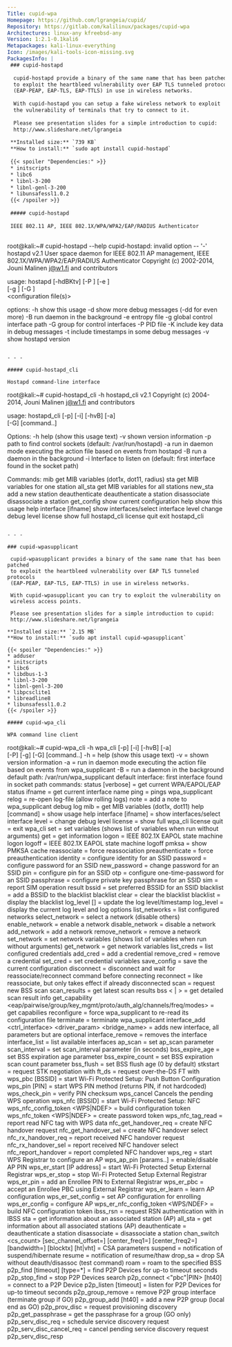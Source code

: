 ```yaml
---
Title: cupid-wpa
Homepage: https://github.com/lgrangeia/cupid/
Repository: https://gitlab.com/kalilinux/packages/cupid-wpa
Architectures: linux-any kfreebsd-any
Version: 1:2.1-0.1kali6
Metapackages: kali-linux-everything 
Icon: /images/kali-tools-icon-missing.svg
PackagesInfo: |
 ### cupid-hostapd
 
  cupid-hostapd provide a binary of the same name that has been patched
  to exploit the heartbleed vulnerability over EAP TLS tunneled protocols
  (EAP-PEAP, EAP-TLS, EAP-TTLS) in use in wireless networks.
   
  With cupid-hostapd you can setup a fake wireless network to exploit
  the vulnerability of terminals that try to connect to it.
   
  Please see presentation slides for a simple introduction to cupid:
  http://www.slideshare.net/lgrangeia
 
 **Installed size:** `739 KB`  
 **How to install:** `sudo apt install cupid-hostapd`  
 
 {{< spoiler "Dependencies:" >}}
 * initscripts 
 * libc6 
 * libnl-3-200 
 * libnl-genl-3-200 
 * libunsafessl1.0.2
 {{< /spoiler >}}
 
 ##### cupid-hostapd
 
 IEEE 802.11 AP, IEEE 802.1X/WPA/WPA2/EAP/RADIUS Authenticator
 
 ```
 root@kali:~# cupid-hostapd --help
 cupid-hostapd: invalid option -- '-'
 hostapd v2.1
 User space daemon for IEEE 802.11 AP management,
 IEEE 802.1X/WPA/WPA2/EAP/RADIUS Authenticator
 Copyright (c) 2002-2014, Jouni Malinen <j@w1.fi> and contributors
 
 usage: hostapd [-hdBKtv] [-P <PID file>] [-e <entropy file>] \
          [-g <global ctrl_iface>] [-G <group>] \
          <configuration file(s)>
 
 options:
    -h   show this usage
    -d   show more debug messages (-dd for even more)
    -B   run daemon in the background
    -e   entropy file
    -g   global control interface path
    -G   group for control interfaces
    -P   PID file
    -K   include key data in debug messages
    -t   include timestamps in some debug messages
    -v   show hostapd version
 ```
 
 - - -
 
 ##### cupid-hostapd_cli
 
 Hostapd command-line interface
 
 ```
 root@kali:~# cupid-hostapd_cli -h
 hostapd_cli v2.1
 Copyright (c) 2004-2014, Jouni Malinen <j@w1.fi> and contributors
 
 usage: hostapd_cli [-p<path>] [-i<ifname>] [-hvB] [-a<path>] \
                    [-G<ping interval>] [command..]
 
 Options:
    -h           help (show this usage text)
    -v           shown version information
    -p<path>     path to find control sockets (default: /var/run/hostapd)
    -a<file>     run in daemon mode executing the action file based on events
                 from hostapd
    -B           run a daemon in the background
    -i<ifname>   Interface to listen on (default: first interface found in the
                 socket path)
 
 Commands:
    mib                  get MIB variables (dot1x, dot11, radius)
    sta <addr>           get MIB variables for one station
    all_sta              get MIB variables for all stations
    new_sta <addr>       add a new station
    deauthenticate <addr>  deauthenticate a station
    disassociate <addr>  disassociate a station
    get_config           show current configuration
    help                 show this usage help
    interface [ifname]   show interfaces/select interface
    level <debug level>  change debug level
    license              show full hostapd_cli license
    quit                 exit hostapd_cli
 ```
 
 - - -
 
 ### cupid-wpasupplicant
 
  cupid-wpasupplicant provides a binary of the same name that has been patched
  to exploit the heartbleed vulnerability over EAP TLS tunneled protocols
  (EAP-PEAP, EAP-TLS, EAP-TTLS) in use in wireless networks.
   
  With cupid-wpasupplicant you can try to exploit the vulnerability on
  wireless access points.
   
  Please see presentation slides for a simple introduction to cupid:
  http://www.slideshare.net/lgrangeia
 
 **Installed size:** `2.15 MB`  
 **How to install:** `sudo apt install cupid-wpasupplicant`  
 
 {{< spoiler "Dependencies:" >}}
 * adduser
 * initscripts 
 * libc6 
 * libdbus-1-3 
 * libnl-3-200 
 * libnl-genl-3-200 
 * libpcsclite1 
 * libreadline8 
 * libunsafessl1.0.2
 {{< /spoiler >}}
 
 ##### cupid-wpa_cli
 
 WPA command line client
 
 ```
 root@kali:~# cupid-wpa_cli -h
 wpa_cli [-p<path to ctrl sockets>] [-i<ifname>] [-hvB] [-a<action file>] \
         [-P<pid file>] [-g<global ctrl>] [-G<ping interval>]  [command..]
   -h = help (show this usage text)
   -v = shown version information
   -a = run in daemon mode executing the action file based on events from
        wpa_supplicant
   -B = run a daemon in the background
   default path: /var/run/wpa_supplicant
   default interface: first interface found in socket path
 commands:
   status [verbose] = get current WPA/EAPOL/EAP status
   ifname = get current interface name
   ping = pings wpa_supplicant
   relog = re-open log-file (allow rolling logs)
   note <text> = add a note to wpa_supplicant debug log
   mib = get MIB variables (dot1x, dot11)
   help [command] = show usage help
   interface [ifname] = show interfaces/select interface
   level <debug level> = change debug level
   license = show full wpa_cli license
   quit = exit wpa_cli
   set = set variables (shows list of variables when run without arguments)
   get <name> = get information
   logon = IEEE 802.1X EAPOL state machine logon
   logoff = IEEE 802.1X EAPOL state machine logoff
   pmksa = show PMKSA cache
   reassociate = force reassociation
   preauthenticate <BSSID> = force preauthentication
   identity <network id> <identity> = configure identity for an SSID
   password <network id> <password> = configure password for an SSID
   new_password <network id> <password> = change password for an SSID
   pin <network id> <pin> = configure pin for an SSID
   otp <network id> <password> = configure one-time-password for an SSID
   passphrase <network id> <passphrase> = configure private key passphrase
     for an SSID
   sim <network id> <pin> = report SIM operation result
   bssid <network id> <BSSID> = set preferred BSSID for an SSID
   blacklist <BSSID> = add a BSSID to the blacklist
   blacklist clear = clear the blacklist
   blacklist = display the blacklist
   log_level <level> [<timestamp>] = update the log level/timestamp
   log_level = display the current log level and log options
   list_networks = list configured networks
   select_network <network id> = select a network (disable others)
   enable_network <network id> = enable a network
   disable_network <network id> = disable a network
   add_network = add a network
   remove_network <network id> = remove a network
   set_network <network id> <variable> <value> = set network variables (shows
     list of variables when run without arguments)
   get_network <network id> <variable> = get network variables
   list_creds = list configured credentials
   add_cred = add a credential
   remove_cred <cred id> = remove a credential
   set_cred <cred id> <variable> <value> = set credential variables
   save_config = save the current configuration
   disconnect = disconnect and wait for reassociate/reconnect command before
     connecting
   reconnect = like reassociate, but only takes effect if already disconnected
   scan = request new BSS scan
   scan_results = get latest scan results
   bss <<idx> | <bssid>> = get detailed scan result info
   get_capability <eap/pairwise/group/key_mgmt/proto/auth_alg/channels/freq/modes> = get capabilies
   reconfigure = force wpa_supplicant to re-read its configuration file
   terminate = terminate wpa_supplicant
   interface_add <ifname> <confname> <driver> <ctrl_interface> <driver_param>
     <bridge_name> = adds new interface, all parameters but <ifname>
     are optional
   interface_remove <ifname> = removes the interface
   interface_list = list available interfaces
   ap_scan <value> = set ap_scan parameter
   scan_interval <value> = set scan_interval parameter (in seconds)
   bss_expire_age <value> = set BSS expiration age parameter
   bss_expire_count <value> = set BSS expiration scan count parameter
   bss_flush <value> = set BSS flush age (0 by default)
   stkstart <addr> = request STK negotiation with <addr>
   ft_ds <addr> = request over-the-DS FT with <addr>
   wps_pbc [BSSID] = start Wi-Fi Protected Setup: Push Button Configuration
   wps_pin <BSSID> [PIN] = start WPS PIN method (returns PIN, if not hardcoded)
   wps_check_pin <PIN> = verify PIN checksum
   wps_cancel Cancels the pending WPS operation
   wps_nfc [BSSID] = start Wi-Fi Protected Setup: NFC
   wps_nfc_config_token <WPS|NDEF> = build configuration token
   wps_nfc_token <WPS|NDEF> = create password token
   wps_nfc_tag_read <hexdump of payload> = report read NFC tag with WPS data
   nfc_get_handover_req <NDEF> <WPS> = create NFC handover request
   nfc_get_handover_sel <NDEF> <WPS> = create NFC handover select
   nfc_rx_handover_req <hexdump of payload> = report received NFC handover request
   nfc_rx_handover_sel <hexdump of payload> = report received NFC handover select
   nfc_report_handover <role> <type> <hexdump of req> <hexdump of sel> = report completed NFC handover
   wps_reg <BSSID> <AP PIN> = start WPS Registrar to configure an AP
   wps_ap_pin [params..] = enable/disable AP PIN
   wps_er_start [IP address] = start Wi-Fi Protected Setup External Registrar
   wps_er_stop = stop Wi-Fi Protected Setup External Registrar
   wps_er_pin <UUID> <PIN> = add an Enrollee PIN to External Registrar
   wps_er_pbc <UUID> = accept an Enrollee PBC using External Registrar
   wps_er_learn <UUID> <PIN> = learn AP configuration
   wps_er_set_config <UUID> <network id> = set AP configuration for enrolling
   wps_er_config <UUID> <PIN> <SSID> <auth> <encr> <key> = configure AP
   wps_er_nfc_config_token <WPS/NDEF> <UUID> = build NFC configuration token
   ibss_rsn <addr> = request RSN authentication with <addr> in IBSS
   sta <addr> = get information about an associated station (AP)
   all_sta = get information about all associated stations (AP)
   deauthenticate <addr> = deauthenticate a station
   disassociate <addr> = disassociate a station
   chan_switch <cs_count> <freq> [sec_channel_offset=] [center_freq1=] [center_freq2=] [bandwidth=] [blocktx] [ht|vht] = CSA parameters
   suspend = notification of suspend/hibernate
   resume = notification of resume/thaw
   drop_sa = drop SA without deauth/disassoc (test command)
   roam <addr> = roam to the specified BSS
   p2p_find [timeout] [type=*] = find P2P Devices for up-to timeout seconds
   p2p_stop_find = stop P2P Devices search
   p2p_connect <addr> <"pbc"|PIN> [ht40] = connect to a P2P Device
   p2p_listen [timeout] = listen for P2P Devices for up-to timeout seconds
   p2p_group_remove <ifname> = remove P2P group interface (terminate group if GO)
   p2p_group_add [ht40] = add a new P2P group (local end as GO)
   p2p_prov_disc <addr> <method> = request provisioning discovery
   p2p_get_passphrase = get the passphrase for a group (GO only)
   p2p_serv_disc_req <addr> <TLVs> = schedule service discovery request
   p2p_serv_disc_cancel_req <id> = cancel pending service discovery request
   p2p_serv_disc_resp <freq> <addr> <dialog token> <TLVs> = service discovery response
   p2p_service_update = indicate change in local services
   p2p_serv_disc_external <external> = set external processing of service discovery
   p2p_service_flush = remove all stored service entries
   p2p_service_add <bonjour|upnp> <query|version> <response|service> = add a local service
   p2p_service_del <bonjour|upnp> <query|version> [|service] = remove a local service
   p2p_reject <addr> = reject connection attempts from a specific peer
   p2p_invite <cmd> [peer=addr] = invite peer
   p2p_peers [discovered] = list known (optionally, only fully discovered) P2P peers
   p2p_peer <address> = show information about known P2P peer
   p2p_set <field> <value> = set a P2P parameter
   p2p_flush = flush P2P state
   p2p_cancel = cancel P2P group formation
   p2p_unauthorize <address> = unauthorize a peer
   p2p_presence_req [<duration> <interval>] [<duration> <interval>] = request GO presence
   p2p_ext_listen [<period> <interval>] = set extended listen timing
   p2p_remove_client <address|iface=address> = remove a peer from all groups
   wfd_subelem_set <subelem> [contents] = set Wi-Fi Display subelement
   wfd_subelem_get <subelem> = get Wi-Fi Display subelement
   fetch_anqp = fetch ANQP information for all APs
   stop_fetch_anqp = stop fetch_anqp operation
   interworking_select [auto] = perform Interworking network selection
   interworking_connect <BSSID> = connect using Interworking credentials
   anqp_get <addr> <info id>[,<info id>]... = request ANQP information
   gas_request <addr> <AdvProtoID> [QueryReq] = GAS request
   gas_response_get <addr> <dialog token> [start,len] = Fetch last GAS response
   hs20_anqp_get <addr> <subtype>[,<subtype>]... = request HS 2.0 ANQP information
   nai_home_realm_list <addr> <home realm> = get HS20 nai home realm list
   sta_autoconnect <0/1> = disable/enable automatic reconnection
   tdls_discover <addr> = request TDLS discovery with <addr>
   tdls_setup <addr> = request TDLS setup with <addr>
   tdls_teardown <addr> = tear down TDLS with <addr>
   signal_poll = get signal parameters
   pktcnt_poll = get TX/RX packet counters
   reauthenticate = trigger IEEE 802.1X/EAPOL reauthentication
   autoscan [params] = Set or unset (if none) autoscan parameters
   wnm_sleep <enter/exit> [interval=#] = enter/exit WNM-Sleep mode
   wnm_bss_query <query reason> = Send BSS Transition Management Query
   raw <params..> = Sent unprocessed command
   flush = flush wpa_supplicant state
   radio_work = radio_work <show/add/done>
 ```
 
 - - -
 
 ##### cupid-wpa_passphrase
 
 Generate a WPA PSK from an ASCII passphrase for a SSID
 
 ```
 root@kali:~# man cupid-wpa_passphrase
 WPA_PASSPHRASE(8)                                            WPA_PASSPHRASE(8)
 
 NAME
        wpa_passphrase - Generate a WPA PSK from an ASCII passphrase for a SSID
 
 SYNOPSIS
        wpa_passphrase [ ssid ] [ passphrase ]
 
 OVERVIEW
        wpa_passphrase  pre-computes  PSK  entries  for  network  configuration
        blocks of a wpa_supplicant.conf file. An ASCII passphrase and SSID  are
        used to generate a 256-bit PSK.
 
 OPTIONS
        ssid   The SSID whose passphrase should be derived.
 
        passphrase
               The  passphrase  to  use.  If  not included on the command line,
               passphrase will be read from standard input.
 
 SEE ALSO
        wpa_supplicant.conf(5) wpa_supplicant(8)
 
 LEGAL
        wpa_supplicant is copyright (c) 2003-2014, Jouni Malinen <j@w1.fi>  and
        contributors.  All Rights Reserved.
 
        This program is licensed under the BSD license (the one with advertise-
        ment clause removed).
 
                                  12 April 2023               WPA_PASSPHRASE(8)
 ```
 
 - - -
 
 ##### cupid-wpa_supplicant
 
 Wi-Fi Protected Access client and IEEE 802.1X supplicant
 
 ```
 root@kali:~# cupid-wpa_supplicant -h
 wpa_supplicant v2.1
 Copyright (c) 2003-2014, Jouni Malinen <j@w1.fi> and contributors
 
 This software may be distributed under the terms of the BSD license.
 See README for more details.
 
 This product includes software developed by the OpenSSL Project
 for use in the OpenSSL Toolkit (http://www.openssl.org/)
 
 usage:
   wpa_supplicant [-BddhKLqqstuvW] [-P<pid file>] [-g<global ctrl>] \
         [-G<group>] \
         -i<ifname> -c<config file> [-C<ctrl>] [-D<driver>] [-p<driver_param>] \
         [-b<br_ifname>] [-e<entropy file>] [-f<debug file>] \
         [-o<override driver>] [-O<override ctrl>] \
         [-N -i<ifname> -c<conf> [-C<ctrl>] [-D<driver>] \
         [-p<driver_param>] [-b<br_ifname>] [-I<config file>] ...]
 
 drivers:
   nl80211 = Linux nl80211/cfg80211
   wext = Linux wireless extensions (generic)
   wired = Wired Ethernet driver
   none = no driver (RADIUS server/WPS ER)
 options:
   -b = optional bridge interface name
   -B = run daemon in the background
   -c = Configuration file
   -C = ctrl_interface parameter (only used if -c is not)
   -i = interface name
   -I = additional configuration file
   -d = increase debugging verbosity (-dd even more)
   -D = driver name (can be multiple drivers: nl80211,wext)
   -e = entropy file
   -f = log output to debug file instead of stdout
   -g = global ctrl_interface
   -G = global ctrl_interface group
   -K = include keys (passwords, etc.) in debug output
   -s = log output to syslog instead of stdout
   -T = record to Linux tracing in addition to logging
        (records all messages regardless of debug verbosity)
   -t = include timestamp in debug messages
   -h = show this help text
   -L = show license (BSD)
   -o = override driver parameter for new interfaces
   -O = override ctrl_interface parameter for new interfaces
   -p = driver parameters
   -P = PID file
   -q = decrease debugging verbosity (-qq even less)
   -u = enable DBus control interface
   -v = show version
   -W = wait for a control interface monitor before starting
   -N = start describing new interface
 example:
   wpa_supplicant -Dnl80211 -iwlan0 -c/etc/wpa_supplicant.conf
 ```
 
 - - -
 
---
```

{{% hidden-comment "<!--Do not edit anything above this line-->" %}}
